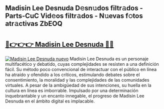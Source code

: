 ## Madisin Lee Desnuda D𝚎sn𝚞dos filtr𝚊dos - Parts-CuC Vid𝚎os filtr𝚊dos - N𝚞evas f𝚘tos atr𝚊ctivas ZbEOQ

# <h2><a href="http://mb2k6m.tromn.icu/?c=Madisin+Lee+Desnuda">🔗👉👉👉 Madisin Lee Desnuda 🔗🔗</a></h2>

[![Madisin Lee Desnuda nuevo](https://i.imgur.com/pEAQMta.gif)](http://mb2k6m.tromn.icu/?c=Madisin+Lee+Desnuda)
Madisin Lee Desnuda es un personaje multifacético y debatido, cuyas complejidades se resisten a una definición fácil.  Su método poco convencional de interactuar con el público en línea ha atraído y ofendido a los críticos, estimulando debates sobre el consentimiento, la moralidad y las complejidades de las comunidades virtuales. A pesar de la ambigüedad de sus intenciones, su huella en la cultura en línea es imborrable. Impulsado por una determinación inquebrantable y un encanto innegable, el progreso de Madisin Lee Desnuda en el ámbito digital es implacable.
